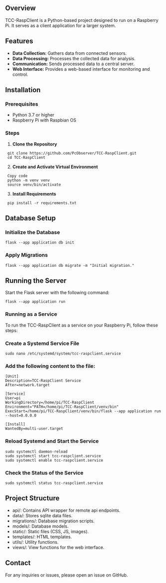 
## Overview

TCC-RaspClient is a Python-based project designed to run on a Raspberry Pi. It serves as a client application for a larger system.

## Features

- **Data Collection:** Gathers data from connected sensors.
- **Data Processing:** Processes the collected data for analysis.
- **Communication:** Sends processed data to a central server.
- **Web Interface:** Provides a web-based interface for monitoring and control.

## Installation

### Prerequisites

- Python 3.7 or higher
- Raspberry Pi with Raspbian OS

### Steps

1. **Clone the Repository**

  ```
   git clone https://github.com/PcObserver/TCC-RaspClient.git
   cd TCC-RaspClient
```
2. **Create and Activate Virtual Environment**

 ```
  Copy code
  python -m venv venv
  source venv/bin/activate
 ```
3. **Install Requirements**
 ```
  pip install -r requirements.txt
 ```

## Database Setup
### Initialize the Database
```
flask --app application db init
```
### Apply Migrations
```
flask --app application db migrate -m "Initial migration."
```
## Running the Server
Start the Flask server with the following command:
```
flask --app application run
```
### Running as a Service
To run the TCC-RaspClient as a service on your Raspberry Pi, follow these steps:

### Create a Systemd Service File
 ```
sudo nano /etc/systemd/system/tcc-raspclient.service
 ```
### Add the following content to the file:

 ```
[Unit]
Description=TCC-RaspClient Service
After=network.target

[Service]
User=pi
WorkingDirectory=/home/pi/TCC-RaspClient
Environment="PATH=/home/pi/TCC-RaspClient/venv/bin"
ExecStart=/home/pi/TCC-RaspClient/venv/bin/flask --app application run --host=0.0.0.0

[Install]
WantedBy=multi-user.target
 ```
### Reload Systemd and Start the Service
 ```
sudo systemctl daemon-reload
sudo systemctl start tcc-raspclient.service
sudo systemctl enable tcc-raspclient.service
 ```
### Check the Status of the Service
 ```
sudo systemctl status tcc-raspclient.service
 ```
## Project Structure
* api/: Contains API wrapper for remote api endpoints.
* data/: Stores sqlite data files.
* migrations/: Database migration scripts.
* models/: Database models.
* static/: Static files (CSS, JS, images).
* templates/: HTML templates.
* utils/: Utility functions.
* views/: View functions for the web interface.

## Contact
For any inquiries or issues, please open an issue on GitHub.
